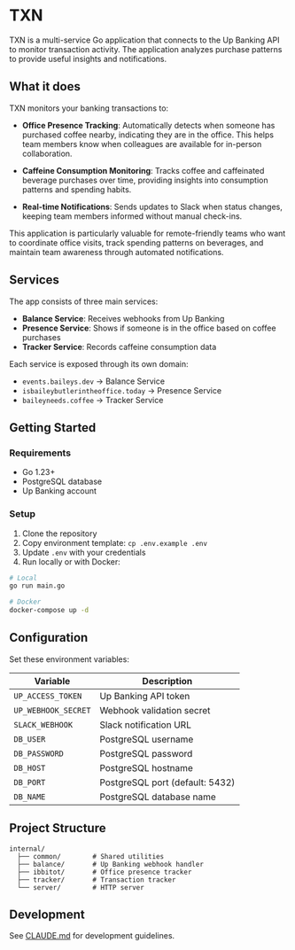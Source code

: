 # TXN

TXN is a multi-service Go application that connects to the Up Banking API to monitor transaction activity. The application analyzes purchase patterns to provide useful insights and notifications.

## What it does

TXN monitors your banking transactions to:

- **Office Presence Tracking**: Automatically detects when someone has purchased coffee nearby, indicating they are in the office. This helps team members know when colleagues are available for in-person collaboration.
  
- **Caffeine Consumption Monitoring**: Tracks coffee and caffeinated beverage purchases over time, providing insights into consumption patterns and spending habits.
  
- **Real-time Notifications**: Sends updates to Slack when status changes, keeping team members informed without manual check-ins.

This application is particularly valuable for remote-friendly teams who want to coordinate office visits, track spending patterns on beverages, and maintain team awareness through automated notifications.

## Services

The app consists of three main services:

- **Balance Service**: Receives webhooks from Up Banking
- **Presence Service**: Shows if someone is in the office based on coffee purchases
- **Tracker Service**: Records caffeine consumption data

Each service is exposed through its own domain:
- `events.baileys.dev` → Balance Service
- `isbaileybutlerintheoffice.today` → Presence Service
- `baileyneeds.coffee` → Tracker Service

## Getting Started

### Requirements

- Go 1.23+
- PostgreSQL database
- Up Banking account

### Setup

1. Clone the repository
2. Copy environment template: `cp .env.example .env`
3. Update `.env` with your credentials
4. Run locally or with Docker:

```bash
# Local
go run main.go

# Docker
docker-compose up -d
```

## Configuration

Set these environment variables:

| Variable | Description |
|----------|-------------|
| `UP_ACCESS_TOKEN` | Up Banking API token |
| `UP_WEBHOOK_SECRET` | Webhook validation secret |
| `SLACK_WEBHOOK` | Slack notification URL |
| `DB_USER` | PostgreSQL username |
| `DB_PASSWORD` | PostgreSQL password |
| `DB_HOST` | PostgreSQL hostname |
| `DB_PORT` | PostgreSQL port (default: 5432) |
| `DB_NAME` | PostgreSQL database name |

## Project Structure

```
internal/
  ├── common/        # Shared utilities
  ├── balance/       # Up Banking webhook handler
  ├── ibbitot/       # Office presence tracker 
  ├── tracker/       # Transaction tracker
  └── server/        # HTTP server
```

## Development

See [CLAUDE.md](CLAUDE.md) for development guidelines.
